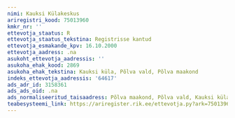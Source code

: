 ```yaml
---
nimi: Kauksi Külakeskus
ariregistri_kood: 75013960
kmkr_nr: ''
ettevotja_staatus: R
ettevotja_staatus_tekstina: Registrisse kantud
ettevotja_esmakande_kpv: 16.10.2000
ettevotja_aadress: .na
asukoht_ettevotja_aadressis: ''
asukoha_ehak_kood: 2869
asukoha_ehak_tekstina: Kauksi küla, Põlva vald, Põlva maakond
indeks_ettevotja_aadressis: '64617'
ads_adr_id: 3158361
ads_ads_oid: .na
ads_normaliseeritud_taisaadress: Põlva maakond, Põlva vald, Kauksi küla
teabesysteemi_link: https://ariregister.rik.ee/ettevotja.py?ark=75013960&ref=rekvisiidid
---
```

